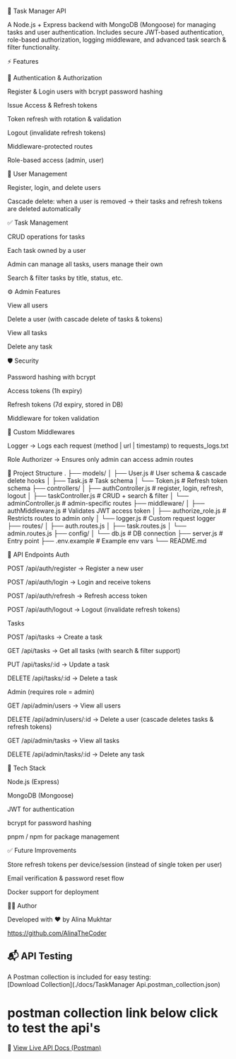 📝 Task Manager API

A Node.js + Express backend with MongoDB (Mongoose) for managing tasks and user authentication.
Includes secure JWT-based authentication, role-based authorization, logging middleware, and advanced task search & filter functionality.

⚡ Features

🔑 Authentication & Authorization

Register & Login users with bcrypt password hashing

Issue Access & Refresh tokens

Token refresh with rotation & validation

Logout (invalidate refresh tokens)

Middleware-protected routes

Role-based access (admin, user)

👤 User Management

Register, login, and delete users

Cascade delete: when a user is removed → their tasks and refresh tokens are deleted automatically

✅ Task Management

CRUD operations for tasks

Each task owned by a user

Admin can manage all tasks, users manage their own

Search & filter tasks by title, status, etc.

⚙️ Admin Features

View all users

Delete a user (with cascade delete of tasks & tokens)

View all tasks

Delete any task

🛡️ Security

Password hashing with bcrypt

Access tokens (1h expiry)

Refresh tokens (7d expiry, stored in DB)

Middleware for token validation

🧰 Custom Middlewares

Logger → Logs each request (method | url | timestamp) to requests_logs.txt

Role Authorizer → Ensures only admin can access admin routes

📂 Project Structure
.
├── models/
│ ├── User.js # User schema & cascade delete hooks
│ ├── Task.js # Task schema
│ └── Token.js # Refresh token schema
├── controllers/
│ ├── authController.js # register, login, refresh, logout
│ ├── taskController.js # CRUD + search & filter
│ └── adminController.js # admin-specific routes
├── middleware/
│ ├── authMiddleware.js # Validates JWT access token
│ ├── authorize_role.js # Restricts routes to admin only
│ └── logger.js # Custom request logger
├── routes/
│ ├── auth.routes.js
│ ├── task.routes.js
│ └── admin.routes.js
├── config/
│ └── db.js # DB connection
├── server.js # Entry point
├── .env.example # Example env vars
└── README.md

📌 API Endpoints
Auth

POST /api/auth/register → Register a new user

POST /api/auth/login → Login and receive tokens

POST /api/auth/refresh → Refresh access token

POST /api/auth/logout → Logout (invalidate refresh tokens)

Tasks

POST /api/tasks → Create a task

GET /api/tasks → Get all tasks (with search & filter support)

PUT /api/tasks/:id → Update a task

DELETE /api/tasks/:id → Delete a task

Admin (requires role = admin)

GET /api/admin/users → View all users

DELETE /api/admin/users/:id → Delete a user (cascade deletes tasks & refresh tokens)

GET /api/admin/tasks → View all tasks

DELETE /api/admin/tasks/:id → Delete any task

📖 Tech Stack

Node.js (Express)

MongoDB (Mongoose)

JWT for authentication

bcrypt for password hashing

pnpm / npm for package management

✅ Future Improvements

Store refresh tokens per device/session (instead of single token per user)

Email verification & password reset flow

Docker support for deployment

👨‍💻 Author

Developed with ❤️ by Alina Mukhtar

https://github.com/AlinaTheCoder

## 📬 API Testing

A Postman collection is included for easy testing:  
[Download Collection](./docs/TaskManager Api.postman_collection.json)

# postman collection link below click to test the api's

🔗 [View Live API Docs (Postman)](https://documenter.getpostman.com/view/45948319/2sB3HnJKD1)
